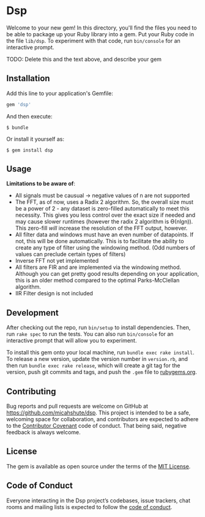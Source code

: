 # Dsp

Welcome to your new gem! In this directory, you'll find the files you need to be able to package up your Ruby library into a gem. Put your Ruby code in the file `lib/dsp`. To experiment with that code, run `bin/console` for an interactive prompt.

TODO: Delete this and the text above, and describe your gem

## Installation

Add this line to your application's Gemfile:

```ruby
gem 'dsp'
```

And then execute:

    $ bundle

Or install it yourself as:

    $ gem install dsp

## Usage


__Limitations to be aware of__:
 - All signals must be causual -> negative values of n are not supported
 - The FFT, as of now, uses a Radix 2 algorithm. So, the overall size must be a power of 2 - any dataset is zero-filled automatically to meet this necessity. This gives you less control over the exact size if needed and may cause slower runtimes (however the radix 2 algorithm is &#1012;(nlgn)). This zero-fill _will_ increase the resolution of the FFT output, however.
 - All filter data and windows must have an even number of datapoints. If not, this will be done automatically. This is to facilitate the ability to create any type of filter using the windowing method. (Odd numbers of values can preclude certain types of filters)
 - Inverse FFT not yet implemented
 - All filters are FIR and are implemented via the windowing method. Although you can get pretty good results depending on your application, this is an older method compared to the optimal Parks-McClellan algorithm.
 - IIR Filter design is not included

## Development

After checking out the repo, run `bin/setup` to install dependencies. Then, run `rake spec` to run the tests. You can also run `bin/console` for an interactive prompt that will allow you to experiment.

To install this gem onto your local machine, run `bundle exec rake install`. To release a new version, update the version number in `version.rb`, and then run `bundle exec rake release`, which will create a git tag for the version, push git commits and tags, and push the `.gem` file to [rubygems.org](https://rubygems.org).

## Contributing

Bug reports and pull requests are welcome on GitHub at https://github.com/micahshute/dsp. This project is intended to be a safe, welcoming space for collaboration, and contributors are expected to adhere to the [Contributor Covenant](http://contributor-covenant.org) code of conduct. That being said, negative feedback is always welcome. 

## License

The gem is available as open source under the terms of the [MIT License](https://opensource.org/licenses/MIT).

## Code of Conduct

Everyone interacting in the Dsp project’s codebases, issue trackers, chat rooms and mailing lists is expected to follow the [code of conduct](https://github.com/[USERNAME]/dsp/blob/master/CODE_OF_CONDUCT.md).
